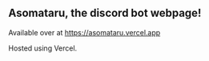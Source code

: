 ## Asomataru, the discord bot webpage!

Available over at https://asomataru.vercel.app

Hosted using Vercel.

